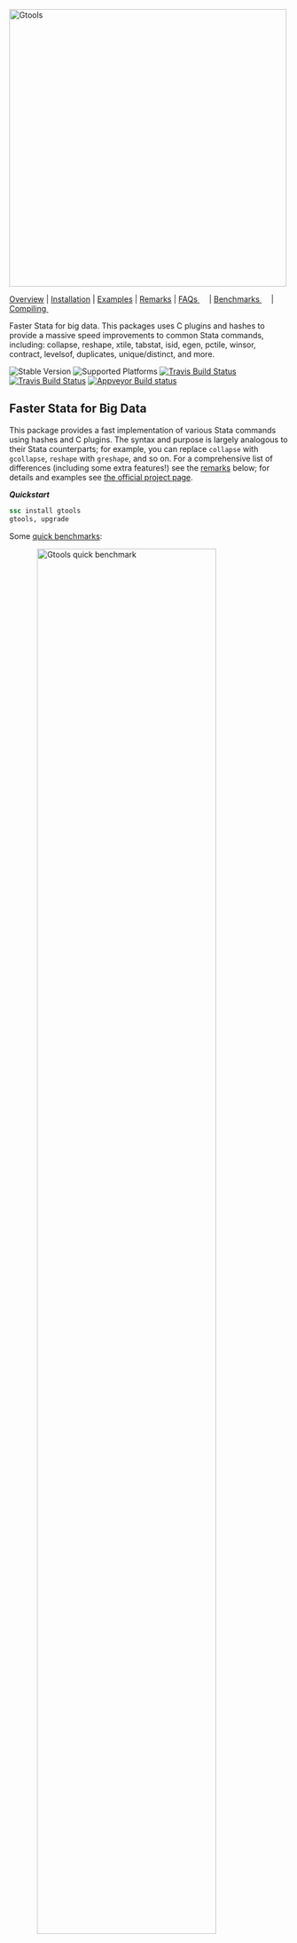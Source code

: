 <img src="https://raw.githubusercontent.com/mcaceresb/mcaceresb.github.io/master/assets/icons/gtools-icon/gtools-icon-text.png" alt="Gtools" width="500px"/>

[Overview](#faster-stata-for-big-data)
| [Installation](#installation)
| [Examples](#examples)
| [Remarks](#remarks)
| [FAQs <img src="https://upload.wikimedia.org/wikipedia/commons/6/64/Icon_External_Link.png" width="13px"/>](https://gtools.readthedocs.io/en/latest/faqs/index.html)
| [Benchmarks <img src="https://upload.wikimedia.org/wikipedia/commons/6/64/Icon_External_Link.png" width="13px"/>](https://gtools.readthedocs.io/en/latest/benchmarks/index.html)
| [Compiling <img src="https://upload.wikimedia.org/wikipedia/commons/6/64/Icon_External_Link.png" width="13px"/>](https://gtools.readthedocs.io/en/latest/compiling/index.html)

Faster Stata for big data. This packages uses C plugins and hashes
to provide a massive speed improvements to common Stata commands,
including: collapse, reshape, xtile, tabstat, isid, egen, pctile,
winsor, contract, levelsof, duplicates, unique/distinct, and more.

![Stable Version](https://img.shields.io/badge/stable-v1.7.2-blue.svg?longCache=true&style=flat-square)
![Supported Platforms](https://img.shields.io/badge/platforms-linux--64%20%7C%20osx--64%20%7C%20win--64-blue.svg?longCache=true&style=flat-square)
[![Travis Build Status](https://img.shields.io/travis/mcaceresb/stata-gtools/master.svg?longCache=true&style=flat-square&label=linux)](https://travis-ci.org/mcaceresb/stata-gtools)
[![Travis Build Status](https://img.shields.io/travis/mcaceresb/stata-gtools/master.svg?longCache=true&style=flat-square&label=osx)](https://travis-ci.org/mcaceresb/stata-gtools)
[![Appveyor Build status](https://img.shields.io/appveyor/ci/mcaceresb/stata-gtools/master.svg?longCache=true&style=flat-square&label=windows-cygwin)](https://ci.appveyor.com/project/mcaceresb/stata-gtools)

Faster Stata for Big Data
-------------------------

This package provides a fast implementation of various Stata commands
using hashes and C plugins. The syntax and purpose is largely analogous
to their Stata counterparts; for example, you can replace `collapse`
with `gcollapse`, `reshape` with `greshape`, and so on. For a
comprehensive list of differences (including some extra features!)
see the [remarks](#remarks) below; for details and examples see [the
official project page](https://gtools.readthedocs.io).

__*Quickstart*__

```stata
ssc install gtools
gtools, upgrade
```

Some [quick benchmarks](https://raw.githubusercontent.com/mcaceresb/stata-gtools/master/docs/benchmarks/quick.do):

<img
    src="https://raw.githubusercontent.com/mcaceresb/stata-gtools/master/docs/benchmarks/quick.png"
    alt="Gtools quick benchmark"
    style="display:block;margin-left:auto;margin-right:auto"
    width="80%"/>

__*Gtools commands with a Stata equivalent*__

| Function     | Replaces    | Speedup (IC / MP)        | Unsupported             | Extras                                  |
| ------------ | ----------- | ------------------------ | ----------------------- | --------------------------------------- |
| gcollapse    | collapse    |  9 to 300 / 4 to 120 (+) |                         | Quantiles, merge, labels, nunique, etc. |
| greshape     | reshape     |  4 to 20  / 4 to 15      | "advanced syntax"       | `fast`, spread/gather (tidyr equiv)     |
| gegen        | egen        |  9 to 26  / 4 to 9 (+,.) | labels                  | Weights, quantiles, nunique, etc.       |
| gcontract    | contract    |  5 to 7   / 2.5 to 4     |                         |                                         |
| gisid        | isid        |  8 to 30  / 4 to 14      | `using`, `sort`         | `if`, `in`                              |
| glevelsof    | levelsof    |  3 to 13  / 2 to 7       |                         | Multiple variables, arbitrary levels    |
| gduplicates  | duplicates  |  8 to 16 / 3 to 10       |                         |                                         |
| gquantiles   | xtile       |  10 to 30 / 13 to 25 (-) |                         | `by()`, various (see [usage](https://gtools.readthedocs.io/en/latest/usage/gquantiles)) |
|              | pctile      |  13 to 38 / 3 to 5 (-)   |                         | Ibid.                                   |
|              | \_pctile    |  25 to 40 / 3 to 5       |                         | Ibid.                                   |
| gstats tab   | tabstat     |  10 to 50 / 5 to 30      | See [remarks](#remarks) | various (see [usage](https://gtools.readthedocs.io/en/latest/usage/gstats_summarize)) |
| gstats sum   | sum, detail |  10 to 20 / 5 to 10      | See [remarks](#remarks) | various (see [usage](https://gtools.readthedocs.io/en/latest/usage/gstats_summarize)) |

<small>(+) The upper end of the speed improvements are for quantiles
(e.g. median, iqr, p90) and few groups. Weights have not been
benchmarked.</small>

<small>(.) Only gegen group was benchmarked rigorously.</small>

<small>(-) Benchmarks computed 10 quantiles. When computing a large
number of quantiles (e.g. thousands) `pctile` and `xtile` are prohibitively
slow due to the way they are written; in that case gquantiles is hundreds
or thousands of times faster, but this is an edge case.</small>

__*Extra commands*__

| Function            | Similar (SSC/SJ)         | Speedup (IC / MP)       | Notes                         |
| ------------------- | ------------------------ | ----------------------- | ----------------------------- |
| fasterxtile         | fastxtile                | 20 to 30 / 2.5 to 3.5   | Allows `by()`                 |
|                     | egenmisc (SSC) (-)       | 8 to 25 / 2.5 to 6      |                               |
|                     | astile (SSC) (-)         | 8 to 12 / 3.5 to 6      |                               |
| gstats winsor       | winsor2                  | 10 to 40 / 10 to 20     | Allows weights                |
| gunique             | unique                   | 4 to 26 / 4 to 12       |                               |
| gdistinct           | distinct                 | 4 to 26 / 4 to 12       | Also saves results in matrix  |
| gtop (gtoplevelsof) | groups, select()         | (+)                     | See table notes (+)           |
| gstats range        | rangestat                | 10 to 20 / 10 to 20     | Allows weights; no flex stats |
| gstats transform    |                          |                         | Various statistical functions |

<small>(-) `fastxtile` from egenmisc and `astile` were benchmarked against
`gquantiles, xtile` (`fasterxtile`) using `by()`.</small>

<small>(+) While similar to the user command 'groups' with the 'select'
option, gtoplevelsof does not really have an equivalent. It is several
dozen times faster than 'groups, select', but that command was not written
with the goal of gleaning the most common levels of a varlist. Rather, it
has a plethora of features and that one is somewhat incidental. As such, the
benchmark is not equivalent and `gtoplevelsof` does not attempt to implement
the features of 'groups'</small>

__*Regression models*__

Regression models are in beta and are mainly intended as utilities
to compute coefficients and standard errors. Various post-estimation
commands and statistics are _not_ availabe. The following are included:

| Function            | Model   | Similar                       |
| ------------------- | ------- | ----------------------------- |
| gregress            | OLS     | `regress`, `reghdfe`          |
| givregress          | 2SLS    | `ivregress 2sls`, `ivreghdfe` |
| gpoisson            | IRLS    | `poisson`, `ppmlhdfe`         |

All commands allow the user to optionally add:

- `absorb()` for high-dimensional fixed effects absorptions.
- `cluster()` for clustering (multiple covariates assume clusters are nested).
- `by()` for regressions by group.
- `weights` for weighted versions. Unlike other weights, `fweights` are assumed to refer to the _number_ of observations.

Linear regression is computed via OLS (or WLS), IV regression is
computed via two-stage least squares (2SLS), and poisson regression
is computed via iteratively reweighted least squares (IRLS).  See the
[TODO](#todo) section for planned features, or the
[Missing Features](https://gtools.readthedocs.io/en/latest/usage/gpoisson/index.html#missing-features)
section in the documentation for what is missing before the first
non-beta release.

__*Extra features*__

Several commands offer additional features on top of the massive
speedup. See the [remarks](#remarks) section below for an overview; for
details and examples, see each command's help page:

- [gcollapse](https://gtools.readthedocs.io/en/latest/usage/gcollapse/index.html#examples)
- [greshape](https://gtools.readthedocs.io/en/latest/usage/greshape/index.html#examples)
- [gquantiles](https://gtools.readthedocs.io/en/latest/usage/gquantiles/index.html#examples)
- [gstats sum/tab](https://gtools.readthedocs.io/en/latest/usage/gstats_summarize/index.html#examples)
- [gstats transform/range/moving](https://gtools.readthedocs.io/en/latest/usage/gstats_transform/index.html#examples)
- [glevelsof](https://gtools.readthedocs.io/en/latest/usage/glevelsof/index.html#examples)
- [gtoplevelsof](https://gtools.readthedocs.io/en/latest/usage/gtoplevelsof/index.html#examples)
- [gegen](https://gtools.readthedocs.io/en/latest/usage/gegen/index.html#examples)
- [gdistinct](https://gtools.readthedocs.io/en/latest/usage/gdistinct/index.html#examples)
- [gregress](https://gtools.readthedocs.io/en/latest/usage/gregress/index.html#examples)
- [givregress](https://gtools.readthedocs.io/en/latest/usage/givregress/index.html#examples)
- [gpoisson](https://gtools.readthedocs.io/en/latest/usage/gpoisson/index.html#examples)

In addition, several commands take gsort-style input, that is

```stata
[+|-]varname [[+|-]varname ...]
```

This does not affect the results in most cases, just the sort order.
Commands that take this type of input include:

- gcollapse
- gcontract
- gegen
- glevelsof
- gtop (gtoplevelsof)

__*Ftools*__

The commands here are also faster than the commands provided by
`ftools`; further, `gtools` commands take a mix of string and numeric
variables, which is a limitation of `ftools`. (Note I could not get
several parts of `ftools` working on the Linux server where I have
access to Stata/MP; hence the IC benchmarks.)

| Gtools    | Ftools        | Speedup (IC) |
| --------- | ------------- | ------------ |
| gcollapse | fcollapse     | 2-9          |
| gegen     | fegen         | 2.5-4 (+)    |
| gisid     | fisid         | 4-14         |
| glevelsof | flevelsof     | 1.5-13       |
| hashsort  | fsort         | 2.5-4        |

<small>(+) Only egen group was benchmarked rigorously.</small>

__*Limitations*__

- `strL` variables only partially supported on Stata 14 and above;
  `gcollapse`, `gcontract`, and `greshape` do not support `strL` variabes.

- Due to a Stata bug, gtools cannot support more
  than `2^31-1` (2.1 billion) observations. See [this
  issue](https://github.com/mcaceresb/stata-gtools/issues/43)

- Due to limitations in the Stata Plugin Interface, gtools
  can only handle as many variables as the largest `matsize`
  in the user's Stata version. For MP this is more than
  10,000 variables but in IC this is only 800. See [this
  issue](https://github.com/mcaceresb/stata-gtools/issues/24).

- Gtools uses compiled C code to achieve it's massive increases in
  speed. This has two side-effects users might notice: First, it is sometimes
  not possible to break the program's execution.  While this is already true
  for at least some parts of most Stata commands, there are fewer opportunities
  to break Gtools commands relative to their Stata counterparts.

  Second, the Stata GUI might appear frozen when running Gtools
  commands.  If the system then runs out of RAM (memory), it could look
  like Stata has crashed (it may show a "(Not Responding)" message on
  Windows or it may darken on \*nix systems). However, the program has
  not crashed; it is merely trying to swap memory.  To check this is the
  case, the user can monitor disk activity or monitor their system's
  pagefile or swap space directly.

Acknowledgements
----------------

* The OSX version of gtools was implemented with invaluable help from @fbelotti
  in [issue 11](https://github.com/mcaceresb/stata-gtools/issues/11).

* Gtools was largely inspired by Sergio Correia's (@sergiocorreia) excellent
  [ftools](https://github.com/sergiocorreia/ftools) package. Further, several
  improvements and bug fixes have come from to @sergiocorreia's helpful comments.

* With the exception of `greshape`, every gtools command has been
  written almost entirely from scratch (and even `greshape` is mostly
  new code). However, gtools commands typically mimic the functionality
  of existing Stata commands, including community-contributed programs,
  meaning many of the ideas and options are based on them (see the
  respective help files for details). `gtools` commands based on
  community-contributed programs include:

    * [`gstats winsor`](https://gtools.readthedocs.io/en/latest/usage/gstats_winsor/index.html#acknowledgements), based on `winsor2` by Lian (Arlion) Yujun

    * [`gunique`](https://gtools.readthedocs.io/en/latest/usage/gunique/index.html#acknowledgements), based on `unique` by Michael Hills and Tony Brady.

    * [`gdistinct`](https://gtools.readthedocs.io/en/latest/usage/gdistinct/index.html#acknowledgements), based on `distinct` by Gary Longton and Nicholas J. Cox.

Installation
------------

I only have access to Stata 13.1, so I impose that to be the minimum.
You can install `gtools` from Stata via SSC:
```stata
ssc install gtools
gtools, upgrade
```

By default this syncs to the master branch, which is stable. To install
the latest version directly, type:
```stata
local github "https://raw.githubusercontent.com"
net install gtools, from(`github'/mcaceresb/stata-gtools/master/build/)
```

### Examples

The syntax is generally analogous to the standard commands (see the corresponding
help files for full syntax and options):
```stata
sysuse auto, clear

* gregress depvar indepvars [if] [in] [weight], [by(varlist) options]
gregress price mpg rep78, mata(coefs) prefix(b(_b_) se(_se_))
gregress price mpg [fw = rep78], by(foreign) absorb(rep78 headroom) cluster(rep78)

* givregress depvar (endog = instruments) exog [if] [in] [weight], [by(varlist) options]
givregress price (mpg = gear_ratio) rep78, mata(coefs) prefix(b(_b_) se(_se_)) replace
givregress price (mpg = gear_ratio) [fw = rep78], by(foreign) absorb(rep78 headroom) cluster(rep78)

* gpoisson depvar indepvars [if] [in] [weight], [by(varlist) options]
gpoisson price mpg rep78, mata(coefs) prefix(b(_b_) se(_se_)) replace
gpoisson price mpg [fw = rep78], by(foreign) absorb(rep78 headroom) cluster(rep78)

* gstats {sum|tab} varlist [if] [in] [weight], [by(varlist) options]
gstats sum price [pw = gear_ratio / 4]
gstats tab price mpg, by(foreign) matasave

* gquantiles [newvarname =] exp [if] [in] [weight], {_pctile|xtile|pctile} [options]
gquantiles 2 * price, _pctile nq(10)
gquantiles p10 = 2 * price, pctile nq(10)
gquantiles x10 = 2 * price, xtile nq(10) by(rep78)
fasterxtile xx = log(price) [w = weight], cutpoints(p10) by(foreign)

* gstats winsor varlist [if] [in] [weight], [by(varlist) cuts(# #) options]
gstats winsor price gear_ratio mpg, cuts(5 95) s(_w1)
gstats winsor price gear_ratio mpg, cuts(5 95) by(foreign) s(_w2)
drop *_w?

* hashsort varlist, [options]
hashsort -make
hashsort foreign -rep78, benchmark verbose mlast

* gegen target  = stat(source) [if] [in] [weight], by(varlist) [options]
gegen tag   = tag(foreign)
gegen group = tag(-price make)
gegen p2_5  = pctile(price) [w = weight], by(foreign) p(2.5)

* gisid varlist [if] [in], [options]
gisid make, missok
gisid price in 1 / 2

* gduplicates varlist [if] [in], [options gtools(gtools_options)]
gduplicates report foreign
gduplicates report rep78 if foreign, gtools(bench(3))

* glevelsof varlist [if] [in], [options]
glevelsof rep78, local(levels) sep(" | ")
glevelsof foreign mpg if price < 4000, loc(lvl) sep(" | ") colsep(", ")
glevelsof foreign mpg in 10 / 70, gen(uniq_) nolocal

* gtop varlist [if] [in] [weight], [options]
* gtoplevelsof varlist [if] [in] [weight], [options]
gtoplevelsof foreign rep78
gtop foreign rep78 [w = weight], ntop(5) missrow groupmiss pctfmt(%6.4g) colmax(3)

* gcollapse (stat) out = src [(stat) out = src ...] [if] [if] [weight], by(varlist) [options]
gen h1 = headroom
gen h2 = headroom
local lbl labelformat(#stat:pretty# #sourcelabel#)

gcollapse (mean) mean = price (median) p50 = gear_ratio, by(make) merge v `lbl'
disp "`:var label mean', `:var label p50'"
gcollapse (iqr) irq? = h? (nunique) turn (p97.5) mpg, by(foreign rep78) bench(2) wild

* gcontract varlist [if] [if] [fweight], [options]
gcontract foreign [fw = turn], freq(f) percent(p)

* greshape wide varlist,    i(i) j(j) [options]
* greshape long prefixlist, i(i) [j(j) string options]
*
* greshape spread varlist, j(j) [options]
* greshape gather varlist, j(j) value(value) [options]

gen j = _n
greshape wide f p, i(foreign) j(j)
greshape long f p, i(foreign) j(j)

greshape spread f p, j(j)
greshape gather f? p?, j(j) value(fp)

* gstats transform (stat) out = src [(stat) out = src ...] [if] [if] [weight], by(varlist) [options]
* gstats range  (stat) out = src [...] [if] [if] [weight], by(varlist) [options]
* gstats moving (stat) out = src [...] [if] [if] [weight], by(varlist) [options]

sysuse auto, clear
gstats transform (normalize) price (demean) price (range mean -sd sd) price, auto
gstats range  (mean) mean_r = price (sd) sd_r = price, interval(-10 10 mpg)
gstats moving (mean) mean_m = price (sd) sd_m = price, by(foreign) window(-5 5)
```

See the [FAQs](faqs) or the respective documentation for a list of supported
`gcollapse` and `gegen` functions.

Remarks
-------

*__Functions available with `gegen`, `gcollapse`, `gstats tab`__*

`gcollapse` supports every `collapse` function, including their
weighted versions. In addition, weights can be selectively applied via
`rawstat()`, and several additional statistics are allowed, including
`nunique`, `select#`, and so on.

`gegen` technically does not support all of `egen`, but whenever a
function that is not supported is requested, `gegen` hashes the data and
calls `egen` grouping by the hash, which is often faster (`gegen` only
supports weights for internal functions, since `egen` does not normally
allow weights).

Hence both should be able to replicate all of the functionality of their
Stata counterparts. Last, `gstats tab` allows every statistic allowed
by `tabstat` as well as any statistic allowed by `gcollapse`; the
syntax for the statistics specified via `statistics()` is the same
as in `tabstat`.

The following are implemented internally in C:

| Function     | gcollapse | gegen   | gstats tab |
| ------------ | --------- | ------- | ---------- |
| tag          |           |   X     |            |
| group        |           |   X     |            |
| total        |           |   X     |            |
| count        |     X     |   X     |      X     |
| nunique      |     X     |   X     |      X     |
| nmissing     |     X     |   X (+) |      X     |
| sum          |     X     |   X     |      X     |
| nansum       |     X     |   X     |      X     |
| rawsum       |     X     |         |      X     |
| rawnansum    |     X     |         |      X     |
| mean         |     X     |   X     |      X     |
| geomean      |     X     |   X     |      X     |
| median       |     X     |   X     |      X     |
| percentiles  |     X     |   X     |      X     |
| iqr          |     X     |   X     |      X     |
| sd           |     X     |   X     |      X     |
| variance     |     X     |   X (+) |      X     |
| cv           |     X     |   X     |      X     |
| max          |     X     |   X     |      X     |
| min          |     X     |   X     |      X     |
| range        |     X     |   X     |      X     |
| select       |     X     |   X     |      X     |
| rawselect    |     X     |         |      X     |
| percent      |     X     |   X     |      X     |
| first        |     X     |   X (+) |      X     |
| last         |     X     |   X (+) |      X     |
| firstnm      |     X     |   X (+) |      X     |
| lastnm       |     X     |   X (+) |      X     |
| semean       |     X     |   X (+) |      X     |
| sebinomial   |     X     |   X     |      X     |
| sepoisson    |     X     |   X     |      X     |
| skewness     |     X     |   X     |      X     |
| kurtosis     |     X     |   X     |      X     |
| gini         |     X     |   X     |      X     |
| gini dropneg |     X     |   X     |      X     |
| gini keepneg |     X     |   X     |      X     |

<small>(+) indicates the function has the same or a very similar
name to a function in the "egenmore" packge, but the function was
independently implemented and is hence analogous to its gcollapse
counterpart, not necessarily the function in egenmore.</small>

The percentile syntax mimics that of `collapse` and `egen`, with the addition
that quantiles are also supported. That is,

```stata
gcollapse (p#) target = var [target = var ...] , by(varlist)
gegen target = pctile(var), by(varlist) p(#)
```

where # is a "percentile" with arbitrary decimal places (e.g. 2.5 or 97.5).
`gtools` also supports selecting the `#`th smallest or largest value:
```stata
gcollapse (select#) target = var [(select-#) target = var ...] , by(varlist)
gegen target = select(var), by(varlist) n(#)
gegen target = select(var), by(varlist) n(-#)
```

In addition, the following are allowed in `gegen` as wrappers to other
gtools functions (`stat` is any stat available to `gcollapse`, except
`percent`, `nunique`):

| Function     | calls            |
| ------------ | ---------------- |
| xtile        | fasterxtile      |
| standardize  | gstats transform |
| normalize    | gstats transform |
| demean       | gstats transform |
| demedian     | gstats transform |
| moving\_stat | gstats transform |
| range\_stat  | gstats transform |
| cumsum       | gstats transform |
| shift        | gstats transform |
| rank         | gstats transform |
| winsor       | gstats winsor    |
| winsorize    | gstats winsor    |

Last, when `gegen` calls a function that is not implemented internally
by `gtools`, it will hash the by variables and call `egen` with `by`
set to an id based on the hash. That is, if `fcn` is not one of the
functions above,

```stata
gegen outvar = fcn(varlist) [if] [in], by(byvars)
```

would be the same as
```stata
hashsort byvars, group(id) sortgroup
egen outvar = fcn(varlist) [if] [in], by(id)
```

but preserving the original sort order. In case an `egen` option might
conflict with a gtools option, the user can pass `gtools_capture(fcn_options)`
to `gegen`.

__*Differences and Extras*__

Differences from `collapse`

- String variables are not allowed for `first`, `last`, `min`, `max`, etc.
  (see [issue 25](https://github.com/mcaceresb/stata-gtools/issues/25))
- New functions: `nunique`, `nmissing`, `cv`, `variance`, `select#`, `select-#`, `range`, `gini`
- `rawstat` allows selectively applying weights.
- `rawselect` ignores weights for `select` (analogously to `rawsum`).
- Option `wild` allows bulk-rename. E.g. `gcollapse mean_x* = x*, wild`
- `gcollapse (nansum)` and `gcollapse (rawnansum)` outputs a missing
  value for sums if all inputs are missing (instead of 0).
- `gcollapse, merge` merges the collapsed data set back into memory. This is
  much faster than collapsing a dataset, saving, and merging after. However,
  Stata's `merge ..., update` functionality is not implemented, only replace.
  (If the targets exist the function will throw an error without `replace`).
- `gcollapse, labelformat` allows specifying the output label using placeholders.
- `gcollapse, sumcheck` keeps integer types with `sum` if the sum will not overflow.

Differences from `reshape`

- Allows an arbitrary number of variables in `i()` and `j()`
- Several option allow turning off error checks for faster execution,
  including: `fast` (similar to `fast` in `gcollapse`), `unsorted`
  (do not sort the output), `nodupcheck` (allow duplicates in `i`),
  `nomisscheck` (allow missing values and/or leading blanks in `j`), or
  `nochecks` (all of the above).
- Subcommands `gather` and `spread` implement the equivalent commands from
  R's `tidyr` package.
- At the moment, `j(name [values])` is not supported. All values of `j` are used.
- "reshape mode" is not supported. Reshape variables are not saved as
  part of the current dataset's characteristics, meaning the user cannot
  type `reshape wide` and `reshape long` without further arguments to
  reverse the `reshape`. This syntax is very cumbersome and difficult to
  support; `greshape` re-wrote much of the code base and had to dispense
  with this functionality.
- For that same reason, "advanced" syntax is not supported, including
  the subcommands: clear, error, query, i, j, xij, and xi.
- `@` syntax can be modified via `match()`
- `dropmiss` allows dropping missing observations when reshaping from
  wide to long (via `long` or `gather`).

Differences from regression models

`gregress`, `givregress`, and `gpoisson` do not aim to replicate
the entire table of estimation results, nor the entire suite of
post-estimation results and tests, that `regress` (`reghdfe`),
`ivregress 2sls` (`ivreghdfe`), or `poisson` (`ppmlhdfe`) make
available. At the moment, they are considered beta software and only
coefficients and standard errors are computed.

- Results are saved either to mata (default) or copied to variables in
  the dataset in memory.
- `by()` and `absorb()` are allowed and can be combined.
- `givregress` does a small sample adjustment (`small`) automatically.
- `givregress` does not exit with error if covariates are collinear with
  the dependent variable.
- If the `givregress` model is not identified, standard errors and
  coefficients are set to missing instead of exiting with error.
- `gpoisson` runs with option `robust` automatically.
- If the `givregress` model is not identified, standard errors and
- If there are no non-linear covariates (i.e. all observations are
  numerically zero) then the coefficients and standard errors are
  _both_ set to missing.

Differences from `xtile`, `pctile`, and `_pctile`

- Adds support for `by()` (including weights)
- Does not ignore `altdef` with `xtile` (see [this Statalist thread](https://www.statalist.org/forums/forum/general-stata-discussion/general/1417198-typo-in-xtile-ado-with-option-altdef))
- Category frequencies can also be requested via `binfreq[()]`.
- `xtile`, `pctile`, and `_pctile` can be combined via `xtile(newvar)` and
  `pctile(newvar)`
- There is no limit to `nquantiles()` for `xtile`
- Quantiles can be requested via `percentiles()` (or `quantiles()`),
  `cutquantiles()`, or `quantmatrix()` for `xtile` as well as `pctile`.
- Cutoffs can be requested via `cutquantiles()`, `cutoffs()`,
  or `cutmatrix()` for `xtile` as well as `pctile`.
- The user has control over the behavior of `cutpoints()` and `cutquantiles()`.
  They obey `if` `in` with option `cutifin`, they can be group-specific with
  option `cutby`, and they can be de-duplicated via `dedup`.
- Fixes numerical precision issues with `pctile, altdef` (e.g. see [this Statalist thread](https://www.statalist.org/forums/forum/general-stata-discussion/general/1418732-numerical-precision-issues-with-stata-s-pctile-and-altdef-in-ic-and-se), which is a very minor thing so Stata and fellow users maintain it's not an issue, but I think it is because Stata/MP gives what I think is the correct answer whereas IC and SE do not).
- Fixes a possible issue with the weights implementation in `_pctile`; see [this thread](https://www.statalist.org/forums/forum/general-stata-discussion/general/1454409-weights-in-pctile).

Differences from `egen`

- `group` label options are not supported
- weights are supported for internally implemented functions.
- New functions: `nunique`, `nmissing`, `cv`, `variance`, `select#`, `select-#`, `range`
- `gegen` upgrades the type of the target variable if it is not specified by
  the user. This means that if the sources are `double` then the output will
  be double. All sums are double. `group` creates a `long` or a `double`. And
  so on. `egen` will default to the system type, which could cause a loss of
  precision on some functions.
- For internally supported functions, you can specify a varlist as the source,
  not just a single variable. Observations will be pooled by row in that case.
- While `gegen` is much faster for `tag`, `group`, and summary stats, most
  egen function are not implemented internally, meaning for arbitrary `gegen`
  calls this is a wrapper for hashsort and egen.

Differences from `tabstat`

- Multiple groups are allowed.
- Saving the output is done via `mata` instead of `r()`. No matrices
  are saved in `r()` and option `save` is not allowed. However, option
  `matasave` saves the output and `by()` info in `GstatsOutput` (the object
  can be named via `matasave(name)`). See `mata GstatsOutput.desc()` after
  `gstats tab, matasave` for details.
- `GstatsOutput` provides helpers for extracting rows, columns, and levels.
- Options `casewise`, `longstub` are not supported.
- Option `nototal` is on by default; `total` is planned for a future release.
- Option `pooled` pools the source variables into one.

Differences from `summarize, detail`

- The behavior of `summarize` and `summarize, meanonly` can be
  recovered via options `nodetail` and `meanonly`. These two
  options are mainly for use with `by()`
- Option `matasave` saves output and `by()` info in `GstatsOutput`,
  a mata class object (the object can be named via `matasave(name)`).
  See `mata GstatsOutput.desc()` after `gstats sum, matasave` for details.
- Option `noprint` saves the results but omits printing output.
- Option `tab` prints statistics in the style of `tabstat`
- Option `pooled` pools the source variables and computes summary
  stats as if it was a single variable.
- `pweights` are allowed.
- Largest and smallest observations are weighted.
- `rolling:`, `statsby:`, and `by:` are not allowed. To use `by` pass
  the option `by()`
- `display options` are not supported.
- Factor and time series variables are not allowed.

Differences from `levelsof`

- It can take a `varlist` and not just a `varname`; in that case it prints
  all unique combinations of the varlist. The user can specify column and row
  separators.
- It can deduplicate an arbitrary number of levels and store the results in a
  new variable list or replace the old variable list via `gen(prefix)` and
  `gen(replace)`, respectively. If the user runs up against the maximum macro
  variable length, add option `nolocal`.

Differences from `isid`

- No support for `using`. The C plugin API does not allow to load a Stata
  dataset from disk.
- Option `sort` is not available.
- It can also check IDs with `if` and `in` conditions.

Differences from `gsort`

- `hashsort` behaves as if `mfirst` was passed. To recover the default
  behavior of `gsort` pass option `mlast`.

Differences from `duplicates`

- `gduplicates` does not sort `examples` or `list` by default. This massively
  enhances performance but it might be harder to read. Pass option `sort`
  (`sorted`) to mimic `duplicates` behavior and sort the list.

Differences from `rangestat`

- Note that `gstats range` is an alias for `gstats transform` that assumes
  all the stats requested are range statistics. However, it can be called
  in conjunction with any other transform via `(range stat ...)`. It was
  not intended to be a replacement of `rangestat` but it can replicate some
  of its functionality.

- `flex_stat`s (reg, corr, cov) are not allowed (see `gregress`).

- Intervals are of the form `interval(low high [keyvar])`; if `keyvar`
  is missing then it is taken to be the source variable.

- Variables are not allowed in place of `low` or `high`. Instead they
  must be `#[stat]` where `#` is a number and `stat` is an optional
  summary statistic; e.g. `interval(-sd 0.5sd x)`.

- Separate interval and interval variables can be specified for each
  target; e.g. `gstats range (mean -3 3) x (mean -2 . time) y ...`.

- All statistics allowed by `gstats tab` are allowed by `gstats range`
  (except `nunique` or `percent`).

- Options `casewise`, `describe`, and `local` are not allowed.

Hashing and Sorting
-------------------

There are two key insights to the massive speedups of Gtools:

1. Hashing the data and sorting a hash is a lot faster than sorting
  the data to then process it by group. Sorting a hash can be achieved
  in linear O(N) time, whereas the best general-purpose sorts take O(N
  log(N)) time. Sorting the groups would then be achievable in O(J
  log(J)) time (with J groups). Hence the speed improvements are largest
  when N / J is largest.

2. Compiled C code is much faster than Stata commands. While it is true
   that many of Stata's underpinnings are compiled code, several
   operations are written in `ado` files without much thought given
   to optimization. If you're working with tens of thousands of
   observations you might barely notice (and the difference between
   5 seconds and 0.5 seconds might not be particularly important).
   However, with tens of millions or hundreds of millions of rows, the
   difference between half a day and an hour can matter quite a lot.

__*Stata Sorting*__

It should be noted that Stata's sorting mechanism is hard to improve
upon because of the overhead involved in sorting. We have implemented a
hash-based sorting command, `hashsort`, which should be faster Stata's
`sort` for groups, but not necessarily otherwise:

| Function  | Replaces | Speedup (IC / MP)    | Unsupported            | Extras               |
| --------- | -------- | -------------------- | ---------------------- | -------------------- |
| hashsort  | sort     | 2.5 to 4 / .8 to 1.3 |                        | Group (hash) sorting |
|           | gsort    | 2 to 18 / 1 to 6     | `mfirst` (see `mlast`) | Sorts are stable     |

The overhead involves copying the by variables, hashing, sorting the hash,
sorting the groups, copying a sort index back to Stata, and having Stata do
the final swaps. The plugin runs fast, but the copy overhead plus the Stata
swaps often make the function be slower than Stata's native `sort`.

The reason that the other functions are faster is because they don't deal with
all that overhead.  By contrast, Stata's `gsort` is not efficient. To sort
data, you need to make pair-wise comparisons. For real numbers, this is just
`a > b`. However, a generic comparison function can be written as `compare(a, b) > 0`.
This is true if a is greater than b and false otherwise. To invert
the sort order, one need only use `compare(b, a) > 0`, which is what gtools
does internally.

However, Stata creates a variable that is the inverse of the sort variable.
This is equivalent, but the overhead makes it slower than `hashsort`.

TODO
----

Planned features:

- [ ] `gregress` missing features
    - [ ] Non-nested multi-way clustering.
    - [ ] HDFE collienar categories check.
    - [ ] HDFE drop singletons.
    - [ ] Detect separated observations in `gpoisson`.
    - [ ] Guard against possible overflows in `X' X`
    - [ ] Accelerate HDFE corner cases (e.g. very dense multi-way HDFE)
    - [ ] Include quick primers on OLS, IV, and IRLS in docs.
- [ ] Flexible save options for `gregress`
    - [ ] `predict()`, including `xb` and `e`.
    - [ ] `absorb(fe1=group1 fe2=group2 ...)` syntax to save the FE.
    - [ ] Choose which coefs/se to save.
- [ ] Improve formula documentation for summary statistics (e.g. `gini`)
- [ ] Internal consistency test for various parts of `gquantiles`. Each
      function section does cases but they should be consistent!

These are options/features/improvements I would like to add, but I don't
have an ETA for them (i.e. they are a wishlist because I am either not
sure how to implement them or because writing the code will take a long
time). Roughly in order of likelihood:

- [ ] Some support for Stata's extended syntax in `gregress`
- [ ] Update benchmarks for all commands. Still on 0.8 benchmarks.
- [ ] Dropmissing vs dropmissing but not extended missing values.
- [ ] Allow keeping both variable names and labels in `greshape spread/gather`
- [ ] Implement `selectoverflow(missing|closest)`
- [ ] Add totals row for `J > 1` in gstats
- [ ] Improve debugging info.
- [ ] Implement `collapse()` option for `greshape`.
- [ ] Rolling (interval) and moving options for `gregress`.
- [ ] Add support for binary `strL` variables.
- [ ] Minimize memory use.
- [ ] Add memory(greedy|lean) to give user fine-grained control over internals.
- [ ] Create a Stata C hashing API with thin wrappers around core functions.
    - [ ] This will be a C library that other users can import.
    - [ ] Some functionality will be available from Stata via gtooos, api()
    - [ ] Improve code comments when you write the API!
    - [ ] Have some type of coding standard for the base (coding style)
- [ ] Implement `gmerge`
    - [ ] Integration with [ReadStat](https://github.com/WizardMac/ReadStat/tree/master/src)?

About
-----

Hi! I'm [Mauricio Caceres](https://mcaceresb.github.io); I made gtools
after some of my Stata jobs were taking literally days to run because of repeat
calls to `egen`, `collapse`, and similar on data with over 100M rows.  Feedback
and comments are welcome! I hope you find this package as useful as I do.

Along those lines, here are some other Stata projects I like:

* [`ftools`](https://github.com/sergiocorreia/ftools): The main inspiration for
  gtools. Not as fast, but it has a rich feature set; its mata API in
  particular is excellent.

* [`reghdfe`](https://github.com/sergiocorreia/reghdfe): The fastest way to run
  a regression with multiple fixed effects (as far as I know).

* [`ivreghdfe`](https://github.com/sergiocorreia/ivreghdfe): A combination of
  [`ivreg2`](https://ideas.repec.org/c/boc/bocode/s425401.html) and `reghdfe`.

* [`stata_kernel`](https://kylebarron.github.io/stata_kernel): A Stata kernel
  for Jupyter; extremely useful for interacting with Stata.

* [`stata-cowsay`](https://github.com/mdroste/stata-cowsay): Productivity-boosting
  cowsay functionality in Stata.

License
-------

Gtools is [MIT-licensed](https://github.com/mcaceresb/stata-gtools/blob/master/LICENSE).
`./lib/spookyhash` and `./src/plugin/common/quicksort.c` belong to their respective
authors and are BSD-licensed. Also see `gtools, licenses`.
